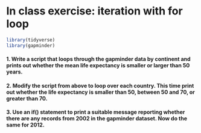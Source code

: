 In class exercise: iteration with for loop
================

``` r
library(tidyverse)
library(gapminder)
```

#### 1. Write a script that loops through the gapminder data by continent and prints out whether the mean life expectancy is smaller or larger than 50 years.

#### 2. Modify the script from above to loop over each country. This time print out whether the life expectancy is smaller than 50, between 50 and 70, or greater than 70.

#### 3. Use an if() statement to print a suitable message reporting whether there are any records from 2002 in the gapminder dataset. Now do the same for 2012.
